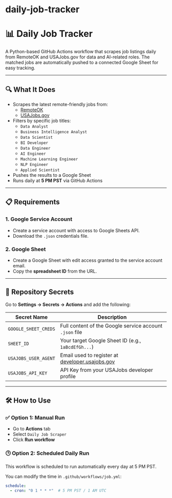 # daily-job-tracker
# 📊 Daily Job Tracker

A Python-based GitHub Actions workflow that scrapes job listings daily from RemoteOK and USAJobs.gov for data and AI-related roles. The matched jobs are automatically pushed to a connected Google Sheet for easy tracking.

---

## 🔍 What It Does

- Scrapes the latest remote-friendly jobs from:
  - [RemoteOK](https://remoteok.com/)
  - [USAJobs.gov](https://www.usajobs.gov/)
- Filters by specific job titles:
  - `Data Analyst`
  - `Business Intelligence Analyst`
  - `Data Scientist`
  - `BI Developer`
  - `Data Engineer`
  - `AI Engineer`
  - `Machine Learning Engineer`
  - `NLP Engineer`
  - `Applied Scientist`
- Pushes the results to a Google Sheet
- Runs daily at **5 PM PST** via GitHub Actions

---

## 📋 Requirements

### 1. Google Service Account

- Create a service account with access to Google Sheets API.
- Download the `.json` credentials file.

### 2. Google Sheet

- Create a Google Sheet with edit access granted to the service account email.
- Copy the **spreadsheet ID** from the URL.

---

## 🔐 Repository Secrets

Go to **Settings → Secrets → Actions** and add the following:

| Secret Name          | Description                                                    |
|----------------------|----------------------------------------------------------------|
| `GOOGLE_SHEET_CREDS` | Full content of the Google service account `.json` file       |
| `SHEET_ID`           | Your target Google Sheet ID (e.g., `1aBcdEfGh...`)            |
| `USAJOBS_USER_AGENT` | Email used to register at [developer.usajobs.gov](https://developer.usajobs.gov) |
| `USAJOBS_API_KEY`    | API Key from your USAJobs developer profile                   |

---

## 🛠 How to Use

### ✅ Option 1: Manual Run

- Go to **Actions** tab
- Select `Daily Job Scraper`
- Click **Run workflow**

### 🕒 Option 2: Scheduled Daily Run

This workflow is scheduled to run automatically every day at 5 PM PST.

You can modify the time in `.github/workflows/job.yml`:

```yaml
schedule:
  - cron: "0 1 * * *"  # 5 PM PST / 1 AM UTC

